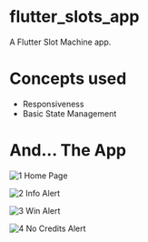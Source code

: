 # flutter_slots_app

A Flutter Slot Machine app.

# Concepts used

- Responsiveness
- Basic State Management

# And... The App

![1  Home Page](https://user-images.githubusercontent.com/34170443/90996789-2f524f80-e596-11ea-938a-d008280c2a52.jpeg)

![2  Info Alert](https://user-images.githubusercontent.com/34170443/90996793-2feae600-e596-11ea-822b-4cee66224b44.jpeg)

![3  Win Alert](https://user-images.githubusercontent.com/34170443/90996794-2feae600-e596-11ea-99be-f179cac06ecd.jpeg)

![4  No Credits Alert](https://user-images.githubusercontent.com/34170443/90996798-30837c80-e596-11ea-8a11-eff7f8981c25.jpeg)
